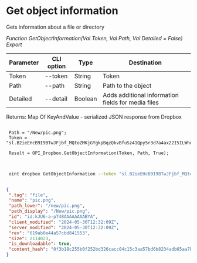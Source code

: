 ﻿---
sidebar_position: 1
---

# Get object information
 Gets information about a file or directory


*Function GetObjectInformation(Val Token, Val Path, Val Detailed = False) Export*

 | Parameter | CLI option | Type | Destination |
 |-|-|-|-|
 | Token | --token | String | Token |
 | Path | --path | String | Path to the object |
 | Detailed | --detail | Boolean | Adds additional information fields for media files |

 
 Returns: Map Of KeyAndValue - serialized JSON response from Dropbox 

```bsl title="Code example"
	
 Path = "/New/pic.png";
 Token = "sl.B2ieEHcB9I9BTwJFjbf_MQtoZMKjGYgkpBqzQkvBfuSz41Qpy5r3d7a4ax22I5ILWhd9KLbN5L...";
 
 Result = OPI_Dropbox.GetObjectInformation(Token, Path, True);
	
```

```sh title="CLI command example"
 
 oint dropbox GetObjectInformation --token "sl.B2ieEHcB9I9BTwJFjbf_MQtoZMKjGYgkpBqzQkvBfuSz41Qpy5r3d7a4ax22I5ILWhd9KLbN5L..." --path %path% --detail %detail%

```


```json title="Result"

{
 ".tag": "file",
 "name": "pic.png",
 "path_lower": "/new/pic.png",
 "path_display": "/New/pic.png",
 "id": "id:kJU6-a-pT48AAAAAAAABYA",
 "client_modified": "2024-05-30T12:32:09Z",
 "server_modified": "2024-05-30T12:32:09Z",
 "rev": "619ab0e44a57cbd841553",
 "size": 2114023,
 "is_downloadable": true,
 "content_hash": "0f3b18c255b0f252bd326cacc04c15c3aa57bd6b8234adb65aa7bb2987a65492"
}

```

